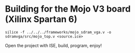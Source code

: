 # Building for the Mojo V3 board (Xilinx Spartan 6)

```
silice -f ../../../frameworks/mojo_sdram_vga.v -o sdramvga/src/mojo_top.v <source.ice>
```

Open the project with ISE, build, program, enjoy!
